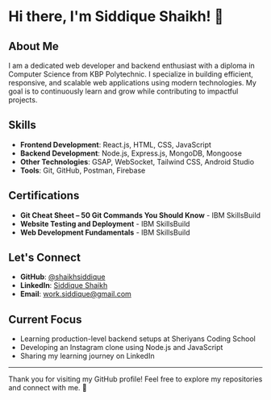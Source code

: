 # Hi there, I'm Siddique Shaikh! 👋

## About Me
I am a dedicated web developer and backend enthusiast with a diploma in Computer Science from KBP Polytechnic. I specialize in building efficient, responsive, and scalable web applications using modern technologies. My goal is to continuously learn and grow while contributing to impactful projects.

## Skills
- **Frontend Development**: React.js, HTML, CSS, JavaScript
- **Backend Development**: Node.js, Express.js, MongoDB, Mongoose
- **Other Technologies**: GSAP, WebSocket, Tailwind CSS, Android Studio
- **Tools**: Git, GitHub, Postman, Firebase

## Certifications
- **Git Cheat Sheet – 50 Git Commands You Should Know** - IBM SkillsBuild
- **Website Testing and Deployment** - IBM SkillsBuild
- **Web Development Fundamentals** - IBM SkillsBuild

## Let's Connect
- **GitHub**: [@shaikhsiddique](https://github.com/shaikhsiddique)
- **LinkedIn**: [Siddique Shaikh](https://www.linkedin.com/in/shaikhsiddique)
- **Email**: work.siddique@gmail.com

## Current Focus
- Learning production-level backend setups at Sheriyans Coding School
- Developing an Instagram clone using Node.js and JavaScript
- Sharing my learning journey on LinkedIn

---

Thank you for visiting my GitHub profile! Feel free to explore my repositories and connect with me. 🚀
